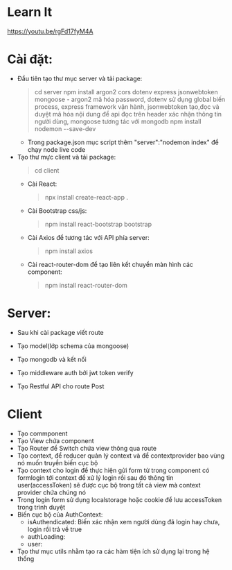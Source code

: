 # Learn It
https://youtu.be/rgFd17fyM4A
# Cài đặt:
- Đầu tiên tạo thư mục server và tải package:
    > cd server
    > npm install argon2 cors dotenv express jsonwebtoken mongoose 
        - argon2 mã hóa password, dotenv sử dụng global biến process, express framework vận hành, jsonwebtoken tạo,đọc và duyệt mã hóa nội dung để api đọc trên header xác nhận thông tin người dùng, mongoose tương tác với mongodb
    > npm install nodemon --save-dev
    - Trong package.json mục script thêm "server":"nodemon index" để chạy node live code
- Tạo thư mực client và tải package:
    > cd client
    - Cài React:
        > npx install create-react-app .  
    - Cài Bootstrap css/js:
        > npm install react-bootstrap bootstrap
    - Cài Axios để tương tác với API phía server:
        > npm install axios
    - Cài react-router-dom để tạo liên kết chuyển màn hình các component:
        > npm install react-router-dom
# Server:
- Sau khi cài package viết route
- Tạo model(lớp schema của mongoose) 
- Tạo mongodb và kết nối
- Tạo middleware auth bởi jwt token verify 

- Tạo Restful API cho route Post

# Client
- Tạo commponent
- Tạo View chứa component
- Tạo Router để Switch chứa view thông qua route
- Tạo context, để reducer quản lý context và để contextprovider bao vùng nó muốn truyền biến cục bộ
- Tạo context cho login để thực hiện gửi form từ trong component có formlogin tới context để xử lý login rồi sau đó thông tin user(accessToken) sẽ được cục bộ trong tất cả view mà context provider chứa chúng nó
- Trong login form sử dụng localstorage hoặc cookie để lưu accessToken trong trình duyệt
- Biến cục bộ của AuthContext:
    - isAuthendicated: Biến xác nhận xem người dùng đã login hay chưa, login rồi trả về true
    - authLoading:
    - user:
- Tạo thư mục utils nhằm tạo ra các hàm tiện ích sử dụng lại trong hệ thống